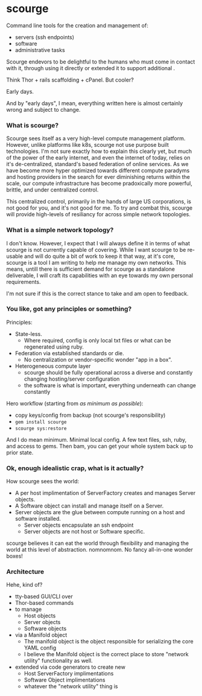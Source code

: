 # **scourge** 

Command line tools for the creation and management of: 
* servers (ssh endpoints)
* software 
* administrative tasks

Scourge endevors to be delightful to the humans who must come in contact with it, through using it directly or extended it to support additional . 

Think Thor + rails scaffolding + cPanel. But cooler?

Early days.

And by "early days", I mean, everything written here is almost certainly wrong and subject to change. 

### What is scourge?

Scourge sees itself as a very high-level compute management platform. However, unlike platforms like k8s, scourge not use purpose built technologies. I'm not sure exactly how to explain this clearly yet, but much of the power of the early internet, and even the internet of today, relies on it's de-centralized, standard's based federation of online services. As we have become more hyper optimized towards different compute paradyms and hosting providers in the search for ever diminishing returns within the scale, our compute infrastracture has become pradoxically more powerful, brittle, and under centralized control. 

This centralized control, primarily in the hands of large US corporations, is not good for you, and it's not good for me. To try and combat this, scourge will provide high-levels of resiliancy for across simple network topologies. 

### What is a simple network topology?

I don't know. However, I expect that I will always define it in terms of what scourge is not currently capable of covering. While I want scourge to be re-usable and will do quite a bit of work to keep it that way, at it's core, scourge is a tool I am writing to help me manage my own networks. This means, untill there is sufficient demand for scourge as a standalone deliverable, I will craft its capabilities with an eye towards my own personal requirements. 

I'm not sure if this is the correct stance to take and am open to feedback. 

### You like, got any principles or something?

Principles:
* State-less.
  * Where required, config is only local txt files or what can be regenerated using ruby.
* Federation via established standards or die.
  * No centralization or vendor-specific wonder "app in a box".  
* Heterogeneous compute layer
  * scourge should be fully operational across a diverse and constantly changing hosting/server configuration
  * the software is what is important, everything underneath can change constantly

Hero workflow (starting from _as minimum as possible_):
  * copy keys/config from backup (not scourge's responsibility)
  * `gem install scourge`
  * `scourge sys:restore`

And I do mean minimum. Minimal local config. A few text files, ssh, ruby, and access to gems. Then bam, you can get your whole system back up to prior state.

### Ok, enough idealistic crap, what is it actually?

How scourge sees the world: 

* A per host implimentation of ServerFactory creates and manages Server objects.
* A Software object can install and manage itself on a Server. 
* Server objects are the glue between compute running on a host and software installed.
  * Server objects encapsulate an ssh endpoint
  * Server objects are not host or Software specific.

scourge believes it can eat the world through flexibility and managing the world at this level of abstraction. nomnomnom. No fancy all-in-one wonder boxes! 

### Architecture

Hehe, kind of? 

* tty-based GUI/CLI over
* Thor-based commands
* to manage
  * Host objects
  * Server objects
  * Software objects
* via a Manifold object
  * The manifold object is the object responsible for serializing the core YAML config
  * I believe the Manifold object is the correct place to store "network utility" functionality as well.  
* extended via code generators to create new
  * Host ServerFactory implimentations
  * Software Object implimentations
  * whatever the "network utility" thing is
